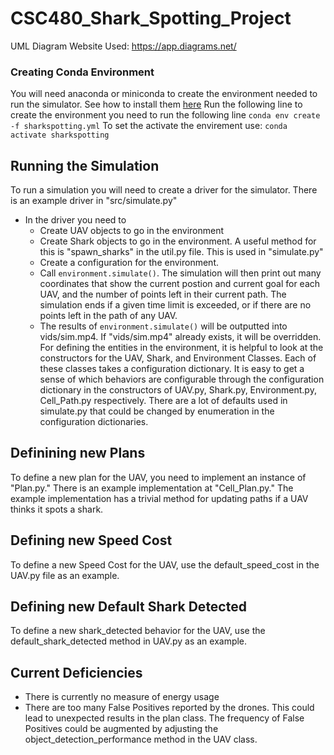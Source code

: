 # CSC480_Shark_Spotting_Project

UML Diagram Website Used:
  https://app.diagrams.net/
 
### Creating Conda Environment
You will need anaconda or miniconda to create the environment needed to run the simulator. See how to install them [here](https://docs.conda.io/en/latest/miniconda.html)
Run the following line to create the environment you need to run the following line
`conda env create -f sharkspotting.yml`
To set the activate the envirement use: `conda activate sharkspotting`

## Running the Simulation
To run a simulation you will need to create a driver for the simulator. There is an example driver in "src/simulate.py"
- In the driver you need to
  - Create UAV objects to go in the environment
  - Create Shark objects to go in the environment. A useful method for this is "spawn_sharks" in the util.py file. This is used in "simulate.py"
  - Create a configuration for the environment. 
  - Call `environment.simulate()`. The simulation will then print out many coordinates that show the current postion and current goal for each UAV, and the number of points left in their current path. The simulation ends if a given time limit is exceeded, or if there are no points left in the path of any UAV.
  - The results of `environment.simulate()` will be outputted into vids/sim.mp4. If "vids/sim.mp4" already exists, it will be overridden.
For defining the entities in the environment, it is helpful to look at the constructors for the UAV, Shark, and Environment Classes. Each of these classes takes a configuration dictionary. It is easy to get a sense of which behaviors are configurable through the configuration dictionary in the constructors of UAV.py, Shark.py, Environment.py, Cell_Path.py respectively. There are a lot of defaults used in simulate.py that could be changed by enumeration in the configuration dictionaries.


## Definining new Plans
To define a new plan for the UAV, you need to implement an instance of "Plan.py." There is an example implementation at "Cell_Plan.py." The example implementation has a trivial method for updating paths if a UAV thinks it spots a shark. 

## Defining new Speed Cost
To define a new Speed Cost for the UAV, use the default_speed_cost in the UAV.py file as an example. 

## Defining new Default Shark Detected
To define a new shark_detected behavior for the UAV, use the default_shark_detected method in UAV.py as an example.

## Current Deficiencies
- There is currently no measure of energy usage
- There are too many False Positives reported by the drones. This could lead to unexpected results in the plan class. The frequency of False Positives could be augmented by adjusting the object_detection_performance method in the UAV class.
